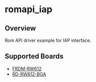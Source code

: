 # romapi_iap

## Overview

Rom API driver example for IAP interface.

## Supported Boards
- [FRDM-RW612](../../../_boards/frdmrw612/driver_examples/romapi/iap/example_board_readme.md)
- [RD-RW612-BGA](../../../_boards/rdrw612bga/driver_examples/romapi/iap/example_board_readme.md)
